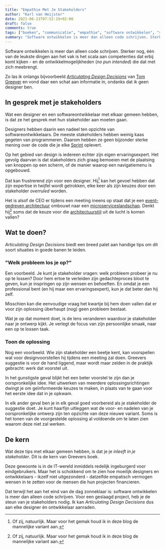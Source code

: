 ```yaml
---
title: "Empathie Met Je Stakeholders"
author: "Karl van Heijster"
date: 2021-06-21T07:52:19+02:00
draft: false
comments: true
tags: ["boeken", "communicatie", "empathie", "software ontwikkelen", "stakeholders"]
summary: "Software ontwikkelen is meer dan alleen code schrijven. Sterker nog, één van de leukste dingen aan het vak is het scala aan competenties dat erbij komt kijken - en de ontwikkelmogelijkheden (*no pun intended*) die dat met zich meebrengt. Zo las ik onlangs bijvoorbeeld *Articulating Design Decisions* van Tom Greever en vond daar een schat aan informatie in, ondanks dat ik geen designer ben."
---
```


Software ontwikkelen is meer dan alleen code schrijven. Sterker nog, één van de leukste dingen aan het vak is het scala aan competenties dat erbij komt kijken - en de ontwikkelmogelijkheden (*no pun intended*) die dat met zich meebrengt. 


Zo las ik onlangs bijvoorbeeld [*Articulating Design Decisions*](https://www.oreilly.com/library/view/articulating-design-decisions/9781492079217/) van [Tom Greever](https://tomgreever.com/) en vond daar een schat aan informatie in, ondanks dat ik geen designer ben.


## In gesprek met je stakeholders


Wat een designer en een softwareontwikkelaar met elkaar gemeen hebben, is dat ze het gesprek met hun stakeholder aan moeten gaan. 


Designers hebben daarin een nadeel ten opzichte van softwareontwikkelaars. De meeste stakeholders hebben weinig kaas gegeten van programmeren. Daarom hebben ze geen bijzonder sterke mening over de code die je elke [Sprint](https://www.scrum.org/resources/what-is-a-sprint-in-scrum) oplevert. 


Op het gebied van design is iedereen echter zijn eigen ervaringsexpert. Het gevolg daarvan is dat stakeholders zich graag bemoeien met de plaatsing van knoppen op een scherm, of de manier waarop een navigatiemenu is opgebouwd.


Dat kan frustrerend zijn voor een designer. Hij[^1] kan het gevoel hebben dat zijn expertise in twijfel wordt getrokken, elke keer als zijn keuzes door een stakeholder *overruled* worden. 


Het is alsof de CEO er tijdens een meeting ineens op staat dat je een [event-gedreven architectuur](https://en.wikipedia.org/wiki/Event-driven_architecture) ombouwt naar een [microserviceslandschap](https://en.wikipedia.org/wiki/Microservices). Denkt hij[^1] soms dat de keuze voor die [architectuurstijl](https://en.wikipedia.org/wiki/Architectural_pattern) uit de lucht is komen vallen?


## Wat te doen?


*Articulating Design Decisions* biedt een breed palet aan handige tips om dit soort situaties in goede banen te leiden. 


### "Welk probleem los je op?"


Een voorbeeld. Je kunt je stakeholder vragen: welk probleem probeer je nu op te lossen? Door hem ertoe te verleiden zijn gedachteproces bloot te geven, kun je inspringen op zijn wensen en behoeften. En omdat je een professional bent (en hij maar een ervaringsexpert), kun je dat beter dan hij zelf. 


Misschien kan die eenvoudige vraag het kwartje bij hem doen vallen dat er voor zijn oplossing überhaupt (nog) geen probleem bestaat.


Wat je op dat moment doet, is de lens veranderen waardoor je stakeholder naar je ontwerp kijkt. Je verlegt de focus van zijn persoonlijke smaak, naar een op te lossen taak. 


### Toon de oplossing


Nog een voorbeeld. Wie zijn stakeholder een beetje kent, kan voorspellen wat voor designvoorstellen hij tijdens een meeting zal doen. Greevers suggestie is voor de hand liggend, maar wordt maar zelden in de praktijk gebracht: werk dat voorstel uit. 


In het gunstigste geval blijkt het een beter voorstel te zijn dan je oorspronkelijke idee. Het uitwerken van meerdere oplossingsrichtingen dwingt je om geïnformeerde keuzes te maken, in plaats van te gaan voor het eerste idee dat in je opkwam.


In elk ander geval ben je in elk geval goed voorbereid als je stakeholder de suggestie doet. Je kunt haarfijn uitleggen wat de voor- en nadelen van je oorspronkelijke ontwerp zijn ten opzichte van deze nieuwe variant. Soms is het tonen van de voorgestelde oplossing al voldoende om te laten zien waarom deze niet zal werken.


## De kern


Wat deze tips met elkaar gemeen hebben, is dat je je *inleeft in je stakeholder*. Dit is de kern van Greevers boek.


Deze gewoonte is in de IT-wereld inmiddels redelijk ingeburgerd voor eindgebruikers. Maar het is schokkend om te zien hoe moeilijk designers en ontwikkelaars - ikzelf niet uitgezonderd - datzelfde empatisch vermogen wensen in te zetten voor de mensen die hun projecten financieren. 


Dat terwijl het aan het eind van de dag zonneklaar is: software ontwikkelen is meer dan alleen code schrijven. Voor een geslaagd project, heb je de steun van je stakeholders nodig. Ik kan *Articulating Design Decisions* dus aan elke designer én ontwikkelaar aanraden.


[^1]: Of zij, natuurlijk. Maar voor het gemak houd ik in deze blog de mannelijke variant aan.
